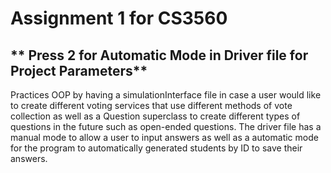 # Assignment 1 for CS3560

## ** Press 2 for Automatic Mode in Driver file for Project Parameters**

Practices OOP by having a simulationInterface file in case a user would like to create different voting
services that use different methods of vote collection as well as
a Question superclass to create different types of questions in the future
such as open-ended questions. The driver file has a manual mode to allow a user to input answers
as well as a automatic mode for the program to automatically generated students by ID to save 
their answers. 
